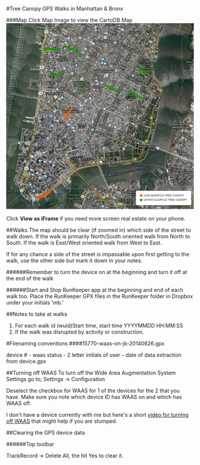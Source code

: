 #Tree Canopy GPS Walks in Manhattan & Bronx

###Map
Click Map Image to view the CartoDB Map
[![CartoDB Map](images/tree_walks.png)](http://cdb.io/1qAqJ6l)

Click <strong>View as iFrame</strong> if you need more screen real estate on your phone. 

##Walks
The map should be clear (if zoomed in) which side of the street to walk down. If the walk is primarily North/South oriented walk from North to South. If the walk is East/West oriented walk from West to East. 

If for any chance a side of the street is impassable upon first getting to the walk, use the other side but mark it down in your notes. 

######Remember to turn the device on at the beginning and turn it off at the end of the walk

######Start and Stop RunKeeper app at the beginning and end of each walk too. 
Place the RunKeeper GPX files in the RunKeeper folder in Dropbox under your initials 'mb.' 

##Notes to take at walks
1. For each walk id (wuid)Start time, start time YYYYMMDD HH:MM:SS
2. If the walk was disrupted by activity or construction.


#Filenaming conventions
####15770-waas-on-jk-20140626.gpx

device # - waas status - 2 letter initials of user - date of data extraction from device.gpx


##Turning off WAAS
To turn off the Wide Area Augmentation System Settings go to;
Settings -> Configuration 

Deselect the checkbox for WAAS for 1 of the devices for the 2 that you have.  Make sure you note which device ID has WAAS on and which has WAAS off. 

I don't have a device currently with me but here's a short [video for turning off WAAS](http://youtu.be/UgUVzm4E5UY) that might help if you are stumped.

##Clearing the GPS device data

######Top toolbar

TrackRecord -> Delete All, the hit Yes to clear it.
